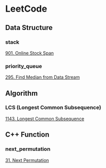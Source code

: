 # LeetCode

## Data Structure
### stack
[901. Online Stock Span](https://github.com/YuTing-Fang1999/LeetCode/tree/main/901.%20Online%20Stock%20Span)
### priority_queue
[295. Find Median from Data Stream](https://github.com/YuTing-Fang1999/LeetCode/tree/main/295.%20Find%20Median%20from%20Data%20Stream)

## Algorithm
### LCS (Longest Common Subsequence)
[1143. Longest Common Subsequence](https://github.com/YuTing-Fang1999/LeetCode/tree/main/1143.%20Longest%20Common%20Subsequence)  

## C++ Function
### next_permutation
[31. Next Permutation](https://github.com/YuTing-Fang1999/LeetCode/tree/main/31.%20Next%20Permutation)
